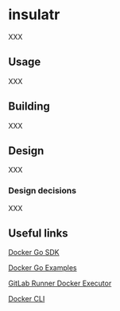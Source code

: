 # insulatr

XXX

## Usage

XXX

## Building

XXX

## Design

XXX

### Design decisions

XXX

## Useful links

[Docker Go SDK](https://godoc.org/github.com/docker/docker/client)

[Docker Go Examples](https://docs.docker.com/develop/sdk/examples/)

[GitLab Runner Docker Executor](https://gitlab.com/gitlab-org/gitlab-runner/blob/master/executors/docker/executor_docker.go#L1038)

[Docker CLI](https://github.com/docker/cli/blob/master/cli/command/container/run.go#L268)
